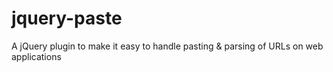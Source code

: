 # jquery-paste
A jQuery plugin to make it easy to handle pasting &amp; parsing of URLs on web applications
